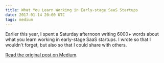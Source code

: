 ```yaml
---
title: What You Learn Working in Early-stage SaaS Startups
date: 2017-01-14 20:00 UTC
tags: medium
---
```


Earlier this year, I spent a Saturday afternoon writing 6000+ words about what you learn working in early-stage SaaS startups. I wrote so that I wouldn't forget, but also so that I could share with others.  

[Read the original post on Medium](https://medium.com/@MelanieCrissey/what-you-learn-working-in-early-stage-saas-startups-b2250a07211f).





